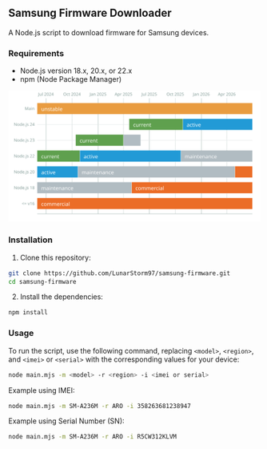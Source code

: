 ## Samsung Firmware Downloader

A Node.js script to download firmware for Samsung devices.

### Requirements

- Node.js version 18.x, 20.x, or 22.x
- npm (Node Package Manager)

<p><img src="https://github.com/nodejs/Release/blob/main/schedule.svg" alt="LTS Schedule"/></p>

### Installation

1. Clone this repository:

```bash
git clone https://github.com/LunarStorm97/samsung-firmware.git
cd samsung-firmware
```

2. Install the dependencies:

```bash
npm install
```

### Usage

To run the script, use the following command, replacing `<model>`, `<region>`, and `<imei>` or `<serial>` with the corresponding values for your device:

```bash
node main.mjs -m <model> -r <region> -i <imei or serial>
```

Example using IMEI:

```bash
node main.mjs -m SM-A236M -r ARO -i 358263681238947
```

Example using Serial Number (SN):

```bash
node main.mjs -m SM-A236M -r ARO -i R5CW312KLVM
```
